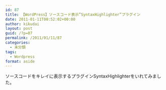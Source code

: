 ```yaml
---
id: 87
title: 【WordPress】ソースコード表示”SyntaxHighlighter”プラグイン
date: 2011-01-11T00:52:02+00:00
author: kikudai
layout: post
guid: /?p=87
permalink: /2011/01/11/87
categories:
  - 未分類
tags:
  - Wordpress
format: aside
---
```

ソースコードをキレイに表示するプラグインSyntaxHighlighterをいれてみました。